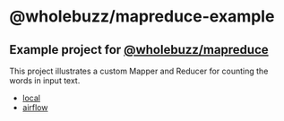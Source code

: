 # @wholebuzz/mapreduce-example

## Example project for [@wholebuzz/mapreduce](https://www.npmjs.com/package/@wholebuzz/mapreduce)

This project illustrates a custom Mapper and Reducer for counting the words in input text.

- [local](local)
- [airflow](airflow)
